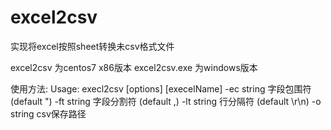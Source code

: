 # excel2csv
实现将excel按照sheet转换未csv格式文件

excel2csv 为centos7 x86版本
excel2csv.exe 为windows版本

使用方法:
Usage: execl2csv [options] [execelName]
  -ec string
        字段包围符 (default ")
  -ft string
        字段分割符 (default ,)
  -lt string
        行分隔符 (default \r\n)
  -o string
        csv保存路径